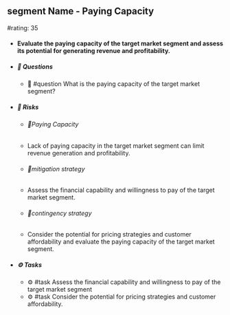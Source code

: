 ## segment Name - Paying Capacity
#rating: 35
- #### Evaluate the paying capacity of the target market segment and assess its potential for generating revenue and profitability.
- ##### 💭 Questions
  - 💭 #question What is the paying capacity of the target market segment?
- ##### 🚨 Risks

  - ###### 🚨Paying Capacity
  - Lack of paying capacity in the target market segment can limit revenue generation and profitability.
  - ###### 🚨mitigation strategy
  - Assess the financial capability and willingness to pay of the target market segment.
  - ###### 🚨contingency strategy
  - Consider the potential for pricing strategies and customer affordability and evaluate the paying capacity of the target market segment.
- ##### ⚙️ Tasks
  - ⚙️ #task Assess the financial capability and willingness to pay of the target market segment
  - ⚙️ #task  Consider the potential for pricing strategies and customer affordability.


